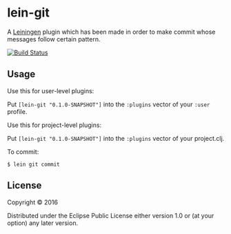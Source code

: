 # lein-git

A [Leiningen](https://github.com/technomancy/leiningen) plugin which has been made in order to make commit whose messages follow certain pattern.

[![Build Status](https://travis-ci.org/minhtuannguyen/lein-git.svg?branch=master)](https://travis-ci.org/minhtuannguyen/lein-git)

## Usage

Use this for user-level plugins:

Put `[lein-git "0.1.0-SNAPSHOT"]` into the `:plugins` vector of your `:user`
profile.

Use this for project-level plugins:

Put `[lein-git "0.1.0-SNAPSHOT"]` into the `:plugins` vector of your project.clj.

To commit:

    $ lein git commit

## License

Copyright © 2016 

Distributed under the Eclipse Public License either version 1.0 or (at
your option) any later version.
